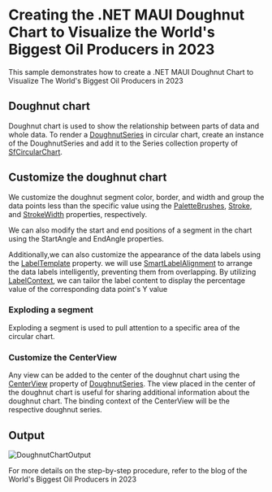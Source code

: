 # Creating the .NET MAUI Doughnut Chart to Visualize the World's Biggest Oil Producers in 2023
This sample demonstrates how to create a .NET MAUI Doughnut Chart to Visualize The World's Biggest Oil Producers in 2023

## Doughnut chart
Doughnut chart is used to show the relationship between parts of data and whole data. To render a [DoughnutSeries](https://help.syncfusion.com/cr/maui/Syncfusion.Maui.Charts.DoughnutSeries.html) in circular chart, create an instance of the DoughnutSeries and add it to the Series collection property of [SfCircularChart](https://help.syncfusion.com/cr/maui/Syncfusion.Maui.Charts.SfCircularChart.html).

## Customize the doughnut chart
We customize the doughnut segment color, border, and width and group the data points less than the specific value using the [PaletteBrushes](https://help.syncfusion.com/cr/maui/Syncfusion.Maui.Charts.ChartSeries.html#Syncfusion_Maui_Charts_ChartSeries_PaletteBrushes), [Stroke](https://help.syncfusion.com/cr/maui/Syncfusion.Maui.Charts.CircularSeries.html#Syncfusion_Maui_Charts_CircularSeries_Stroke), and [StrokeWidth](https://help.syncfusion.com/cr/maui/Syncfusion.Maui.Charts.CircularSeries.html#Syncfusion_Maui_Charts_CircularSeries_StrokeWidth) properties, respectively.

We can also modify the start and end positions of a segment in the chart using the StartAngle and EndAngle properties.

Additionally,we can also customize the appearance of the data labels using the [LabelTemplate](https://help.syncfusion.com/cr/maui/Syncfusion.Maui.Charts.ChartSeries.html#Syncfusion_Maui_Charts_ChartSeries_LabelTemplate) property. we will use [SmartLabelAlignment](https://help.syncfusion.com/maui/circular-charts/datalabels) to arrange the data labels intelligently, preventing them from overlapping. By utilizing [LabelContext](https://help.syncfusion.com/cr/maui/Syncfusion.Maui.Charts.LabelContext.html), we can tailor the label content to display the percentage value of the corresponding data point's Y value

### Exploding a segment
Exploding a segment is used to pull attention to a specific area of the circular chart.

### Customize the CenterView
Any view can be added to the center of the doughnut chart using the [CenterView](https://help.syncfusion.com/cr/maui/Syncfusion.Maui.Charts.DoughnutSeries.html#Syncfusion_Maui_Charts_DoughnutSeries_CenterView) property of [DoughnutSeries](https://help.syncfusion.com/cr/maui/Syncfusion.Maui.Charts.DoughnutSeries.html). The view placed in the center of the doughnut chart is useful for sharing additional information about the doughnut chart. The binding context of the CenterView will be the respective doughnut series.

## Output

![DoughnutChartOutput](https://github.com/SyncfusionExamples/Creating-the-.NET-MAUI-Pie-Chart-to-Visualize-the-World-s-Biggest-Oil-Producers-in-2023/assets/126754274/9db00bd5-46f0-4c90-b9c3-cdd2e53c5742)

For more details on the step-by-step procedure, refer to the blog of the World's Biggest Oil Producers in 2023
